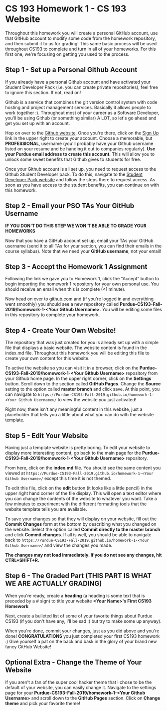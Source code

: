 # CS 193 Homework 1 - CS 193 Website
Throughout this homework you will create a personal GitHub account, use that GitHub account to modify some code from the homework repository, and then submit it to us for grading! This same basic process will be used throughout CS193 to complete and turn in all of your homeworks. For this first one, we're focusing on getting you used to the process.

## Step 1 - Set up a Personal Github Account
If you already have a personal Github account and have activated your Student Developer Pack (i.e. you can create private repositories), feel free to ignore this section.  If not, read on!

Github is a service that combines the git version control system with code hosting and project management services. Basically it allows people to work together :). Throughout most of your career as a Software Developer, you'll be using Github (or something similar) A LOT, so let's go ahead and get you set up with an account.

Hop on over to the [Github website](https://github.com/). Once you're there, click on the [Sign Up](https://github.com/join?source=header-home) link in the upper right to create your account. Choose a memorable, but **PROFESSIONAL**, username (you'll probably have your Github username listed on your resume and be handing it out to companies regularly). **Use your Purdue email address to create this account.** This will allow you to unlock some sweet benefits that Github gives to students for free.

Once your Github account is all set up, you need to request access to the Github Student Developer pack. To do this, navigate to the [Student Developer Pack website](https://education.github.com/pack) and follow the steps there to request access. As soon as you have access to the student benefits, you can continue on with this homework.

## Step 2 - Email your PSO TAs Your GitHub Username
**IF YOU DON'T DO THIS STEP WE WON'T BE ABLE TO GRADE YOUR HOMEWORKS**

Now that you have a GitHub account set up, email your TAs your GitHub username (send it to all TAs for your section, you can find their emails in the course syllabus).  Note that we need your **GitHub username**, not your email!

## Step 3 - Accept the Homework 1 Assignment
Following the link we gave you to Homework 1, click the "Accept" button to begin importing the homework 1 repository for your own personal use. You should receive an email when this is complete (<1 minute).

Now head on over to [github.com](https://github.com/) and (if you're logged in and everything went smoothly) you should see a new repository called **Purdue-CS193-Fall-2019/homework-1-\<Your Github Username\>**. You will be editing some files in this repository to complete your homework.

## Step 4 - Create Your Own Website!
The repository that was just created for you is already set up with a simple file that displays a basic website. The website content is found in the index.md file. Throughout this homework you will be editing this file to create your own content for this website.

To active the website so you can visit it in a browser, click on the **Purdue-CS193-Fall-2019/homework-1-\<Your Github Username\>** repository from your Github home page. In the upper right corner, click on the **Settings** button. Scroll down to the section called **GitHub Pages**. Change the **Source** setting to the option called **master branch** and click save. At this point, you can navigate to ```https://Purdue-CS193-Fall-2019.github.io/homework-1-<Your Github Username>/``` to view the website you just activated!

Right now, there isn't any meaningful content in this website, just a placeholder that tells you a little about what you can do with the website template.

## Step 5 - Edit Your Website
Having just a template website is pretty boring. To edit your website to display more interesting content, go back to the main page for the **Purdue-CS193-Fall-2019/homework-1-\<Your Github Username\>** repository.

From here, click on the **index.md** file. You should see the same content you viewed at ```https://Purdue-CS193-Fall-2019.github.io/homework-1-<Your Github Username>/``` except this time it is not themed.

To edit this file, click on the **edit** button (it looks like a little pencil) in the upper right hand corner of the file display. This will open a text editor where you can change the contents of the website to whatever you want. Take a few minutes to experiment with the different formatting tools that the website template tells you are available.

To save your changes so that they will display on your website, fill out the **Commit Changes** form at the bottom by describing what you changed on the website. Select the option called **Commit directly to the master branch** and click **Commit changes**. If all is well, you should be able to navigate back to ```https://Purdue-CS193-Fall-2019.github.io/homework-1-<Your Github Username>/``` and view the changes you made.

**The changes may not load immediately. If you do not see any changes, hit CTRL+SHIFT+R.**

## Step 6 - The Graded Part (**THIS PART IS WHAT WE ARE ACTUALLY GRADING**)
When you're ready, create a **heading** (a heading is some text that is preceded by a # sign) to title your website
**\<Your Name\>'s First CS193 Homework**

Next, create a bulleted list of some of your favorite things about Purdue CS193 (if you don't have any, I'll be sad :( but try to make some up anyway).

When you're done, commit your changes, just as you did above and you're done! **CONGRATULATIONS** you just completed your first CS193 homework :) Give yourself a pat on the back and bask in the glory of your brand new fancy GitHub Website!

## Optional Extra - Change the Theme of Your Website
If you aren't a fan of the super cool hacker theme that I chose to be the default of your website, you can easily change it.
Navigate to the settings page for your **Purdue-CS193-Fall-2019/homework-1-\<Your Github Username\>** and scroll down to the **GitHub Pages** section. Click on **Change theme** and pick your favorite theme!
